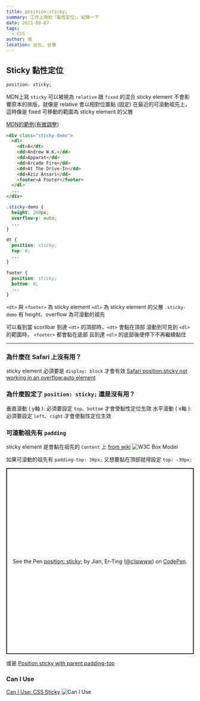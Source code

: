 ```yaml
---
title: position:sticky; 
summary: 工作上用到「黏性定位」，紀錄一下
date: 2021-09-07
tags: 
  - CSS
author: 我
location: 台北, 台灣
---
```


## Sticky 黏性定位

```css
position: sticky;
```
MDN上寫 `sticky` 可以被視為 `relative` 跟 `fixed` 的混合
sticky element 不會影響原本的排版，就像是 relative
會以相對位置黏 (固定) 在最近的可滾動祖先上，這時像是 fixed
可移動的範圍為 sticky element 的父層

[MDN的範例(有微調整)](https://developer.mozilla.org/zh-CN/docs/Web/CSS/position#sticky_positioning)
<StickyDemo />

```html
<div class="sticky-demo">
  <dl>
    <dt>A</dt>
    <dd>Andrew W.K.</dd>
    <dd>Apparat</dd>
    <dd>Arcade Fire</dd>
    <dd>At The Drive-In</dd>
    <dd>Aziz Ansari</dd>
    <footer>A Footer</footer>
  </dl>
  ...
</div>
```

```css
.sticky-demo {
  height: 200px;
  overflow-y: auto;
  ...
}

dt {
  position: sticky;
  top: 0;
  ...
}

footer {
  position: sticky;
  bottom: 0;
  ...
}
```

`<dt>` 與 `<footer>` 為 sticky element
`<dl>` 為 sticky element 的父層
`.sticky-demo` 有 height、overflow 為可滾動的祖先

可以看到當 scorllbar 到達 `<dt>` 的頂部時，`<dt>` 會黏在頂部
滾動到可見到 `<dl>` 的範圍時， `<footer>` 都會黏在底部
且到達 `<dl>` 的底部後便停下不再繼續黏住

---

### 為什麼在 Safari 上沒有用？
sticky element 必須要是 `display: block` 才會有效
[Safari position:sticky not working in an overflow:auto element](https://stackoverflow.com/questions/51792783/safari-positionsticky-not-working-in-an-overflowauto-element)

### 為什麼設定了 `position: sticky;` 還是沒有用？
垂直滾動 ( y軸 ): 必須要設定 `top`、`bottom` 才會使黏性定位生效
水平滾動 ( x軸 ): 必須要設定 `left`、`right` 才會使黏性定位生效

### 可滾動祖先有 `padding` 
sticky element 是會黏在祖先的 `Content` 上
[from wiki](https://en.wikipedia.org/wiki/CSS_box_model)
![W3C Box Model](@/images/w3c-box-model.png)

如果可滾動的祖先有 `padding-top: 30px;` 又想要黏在頂部就得設定 `top: -30px;`

<p class="codepen" data-height="500" data-theme-id="dark" data-default-tab="css,result" data-slug-hash="yLXVqmK" data-user="clipwww" style="height: 500px; box-sizing: border-box; display: flex; align-items: center; justify-content: center; border: 2px solid; margin: 1em 0; padding: 1em;">
  <span>See the Pen <a href="https://codepen.io/clipwww/pen/yLXVqmK">
  position: sticky;</a> by Jian, Er-Ting (<a href="https://codepen.io/clipwww">@clipwww</a>)
  on <a href="https://codepen.io">CodePen</a>.</span>
</p>
<script async src="https://cpwebassets.codepen.io/assets/embed/ei.js"></script>

或是 [Position sticky with parent padding-top](https://stackoverflow.com/questions/51149440/position-sticky-with-parent-padding-top)

### Can I Use

[Can I Use: CSS Sticky](https://caniuse.com/css-sticky)
<img src="https://i.imgur.com/hlId0Nm.png" data-action="zoom" alt="Can I Use" />
